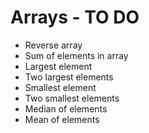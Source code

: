 # Arrays - TO DO
- Reverse array
- Sum of elements in array
- Largest element
- Two largest elements
- Smallest element
- Two smallest elements
- Median of elements
- Mean of elements
